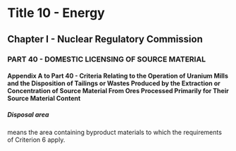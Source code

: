 
# Title 10 - Energy
## Chapter I - Nuclear Regulatory Commission
### PART 40 - DOMESTIC LICENSING OF SOURCE MATERIAL
#### Appendix A to Part 40 - Criteria Relating to the Operation of Uranium Mills and the Disposition of Tailings or Wastes Produced by the Extraction or Concentration of Source Material From Ores Processed Primarily for Their Source Material Content
##### Disposal area

means the area containing byproduct materials to which the requirements of Criterion 6 apply.
